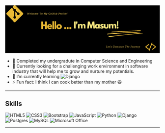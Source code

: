 <p align="center">
  <img src="intro.png" alt="Welcome">
</p>

- 🔭 Completed my undergradute in Computer Science and Engineering
- 👯 Currently looking for a challenging work environment in software industry that will help me to grow and nurture my potentials.
- 🌱 I’m currently learning ![Django](https://img.shields.io/badge/django-%23092E20.svg?style=for-the-badge&logo=django&logoColor=white)
- ⚡ Fun fact: I think I can cook better than my mother 😆
___
## Skills
![HTML5](https://img.shields.io/badge/html5-%23E34F26.svg?style=for-the-badge&logo=html5&logoColor=white) ![CSS3](https://img.shields.io/badge/css3-%231572B6.svg?style=for-the-badge&logo=css3&logoColor=white) ![Bootstrap](https://img.shields.io/badge/bootstrap-%23563D7C.svg?style=for-the-badge&logo=bootstrap&logoColor=white) ![JavaScript](https://img.shields.io/badge/javascript-%23323330.svg?style=for-the-badge&logo=javascript&logoColor=%23F7DF1E) ![Python](https://img.shields.io/badge/python-3670A0?style=for-the-badge&logo=python&logoColor=ffdd54) ![Django](https://img.shields.io/badge/django-%23092E20.svg?style=for-the-badge&logo=django&logoColor=white) ![Postgres](https://img.shields.io/badge/postgres-%23316192.svg?style=for-the-badge&logo=postgresql&logoColor=white) ![MySQL](https://img.shields.io/badge/mysql-%2300f.svg?style=for-the-badge&logo=mysql&logoColor=white) ![Microsoft Office](https://img.shields.io/badge/Microsoft_Office-D83B01?style=for-the-badge&logo=microsoft-office&logoColor=white)
___